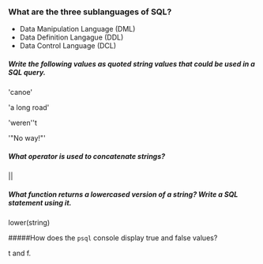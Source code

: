 ### What are the three sublanguages of SQL?

- Data Manipulation Language (DML)
- Data Definition Langague (DDL)
- Data Control Language (DCL)





##### Write the following values as quoted string values that could be used in a SQL query.

'canoe'

'a long road'

'weren''t

'"No way!"'





##### What operator is used to concatenate strings?

||



##### What function returns a lowercased version of a string? Write a SQL statement using it.

lower(string)



#####How does the `psql` console display true and false values?

t and f.
